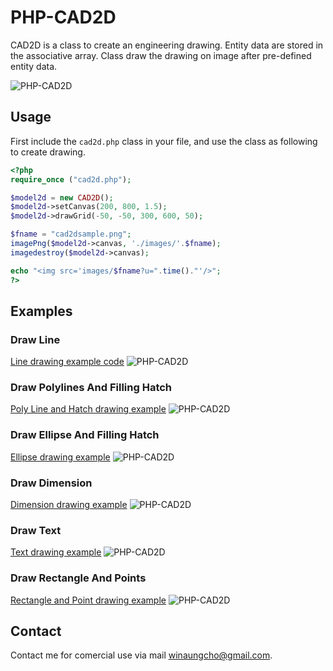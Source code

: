 
# PHP-CAD2D
CAD2D is a class to create an engineering drawing.
Entity data are stored in the associative array.
Class draw the drawing on image after pre-defined entity data.

![PHP-CAD2D](images/cad2darray.png)

## Usage

First include the `cad2d.php` class in your file, and use the class as following to create drawing.

```php
<?php
require_once ("cad2d.php");

$model2d = new CAD2D();
$model2d->setCanvas(200, 800, 1.5);
$model2d->drawGrid(-50, -50, 300, 600, 50);

$fname = "cad2dsample.png";
imagePng($model2d->canvas, './images/'.$fname);
imagedestroy($model2d->canvas);

echo "<img src='images/$fname?u=".time()."'/>";
?>
```

## Examples
### Draw Line
[Line drawing example code](example/cadline.php)
![PHP-CAD2D](images/cadline.png)

### Draw Polylines And Filling Hatch
[Poly Line and Hatch drawing example](example/cadpoly.php)
![PHP-CAD2D](images/cadpoly.png)

### Draw Ellipse And Filling Hatch
[Ellipse drawing example](example/cad2dellipse.php)
![PHP-CAD2D](images/cad2dellipse.png)

### Draw Dimension
[Dimension drawing example](example/cad2ddim.php)
![PHP-CAD2D](images/cad2ddim.png)

### Draw Text
[Text drawing example](example/cad2dtext.php)
![PHP-CAD2D](images/cad2dtext.png)

### Draw Rectangle And Points
[Rectangle and Point drawing example](example/cad2drectpt.php)
![PHP-CAD2D](images/cad2drectpt.png)

## Contact
Contact me for comercial use via mail winaungcho@gmail.com.

